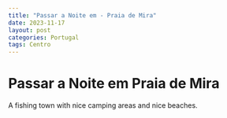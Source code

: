 ```yaml
---
title: "Passar a Noite em - Praia de Mira"
date: 2023-11-17
layout: post
categories: Portugal
tags: Centro
---
```


# Passar a Noite em Praia de Mira

A fishing town with nice camping areas and nice beaches.
